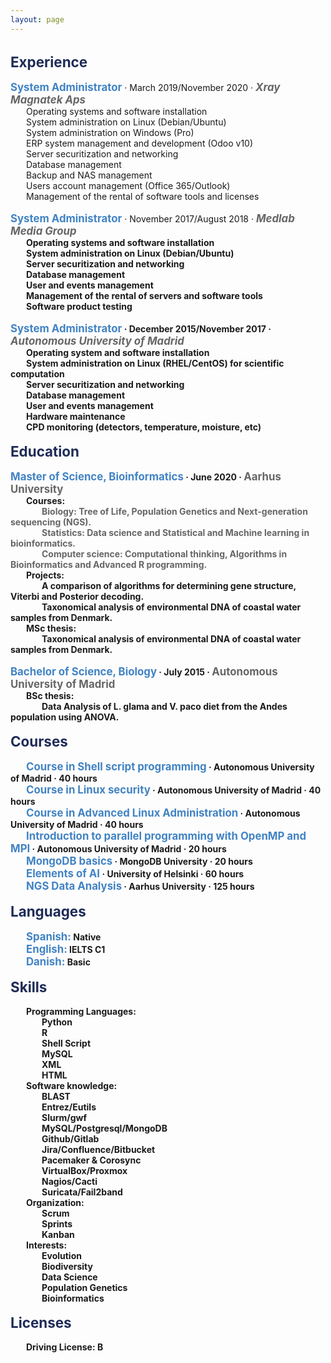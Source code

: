 ```yaml
---
layout: page
---
```


<style>
p {
    margin: 0;
}
div.a {
    text-indent: 25px;
}
div.b {
    text-indent: 50px;
}
div.c {
    text-indent: 0px;
}
</style>

<p>&nbsp;</p>

<p style="color:#1e2c57; font-size:160%"><b>Experience</b></p>

<p>&nbsp;</p>
<div class="c">
    <p style="color:#4183c4; display:inline; font-size:120%"><b>System Administrator</b></p> · March 2019/November 2020 · <p style="color:#666666; display:inline; font-size:120%"><i><b>Xray Magnatek Aps</b></i></p>
</div>
<div class="a">
    <p>Operating systems and software installation</p>
    <p>System administration on Linux (Debian/Ubuntu)</p>
    <p>System administration on Windows (Pro)</p>
    <p>ERP system management and development (Odoo v10)</p>
    <p>Server securitization and networking</p>
    <p>Database management</p>
    <p>Backup and NAS management</p>
    <p>Users account management (Office 365/Outlook)</p>
    <p>Management of the rental of software tools and licenses</p>
</div>

<p>&nbsp;</p>

<div class="c">
    <p style="color:#4183c4; display:inline; font-size:120%"><b>System Administrator</b></p> · November 2017/August 2018 · <p style="color:#666666; display:inline; font-size:120%"><b><i>Medlab Media Group</i></i></p>
</div>
<div class="a">
    <p>Operating systems and software installation</p>
    <p>System administration on Linux (Debian/Ubuntu)</p>
    <p>Server securitization and networking</p>
    <p>Database management</p>
    <p>User and events management</p>
    <p>Management of the rental of servers and software tools</p>
    <p>Software product testing</p>
</div>

<p>&nbsp;</p>

<div class="c">
    <p style="color:#4183c4; display:inline; font-size:120%"><b>System Administrator</b></p> · December 2015/November 2017 · <p style="color:#666666; display:inline; font-size:120%"><i><b>Autonomous University of Madrid</b></i></p> 
</div>
<div class="a">
    <p>Operating system and software installation</p>
    <p>System administration on Linux (RHEL/CentOS) for scientific computation</p>
    <p>Server securitization and networking</p>
    <p>Database management</p>
    <p>User and events management</p>
    <p>Hardware maintenance</p>
    <p>CPD monitoring (detectors, temperature, moisture, etc)</p>
</div>

<p>&nbsp;</p>




<p style="color:#1e2c57; font-size:160%"><b>Education</b></p>

<p>&nbsp;</p>

<div class="c">
    <p style="color:#4183c4; display:inline; font-size:120%"><b>Master of Science, Bioinformatics</b></p> · June 2020 · <p style="color:#666666; display:inline; font-size:120%"><b>Aarhus University</b></p>
</div>
<div class="a">
    <b>Courses:</b>
</div>
<div class="b">
	<p style="color:#666666; display:inline"><b>Biology:</b> Tree of Life, Population Genetics and Next-generation sequencing (NGS).</p>
</div>
<div class="b">
	<p style="color:#666666; display:inline"><b>Statistics:</b> Data science and Statistical and Machine learning in bioinformatics.</p>
</div>
<div class="b">
	<p style="color:#666666; display:inline"><b>Computer science:</b> Computational thinking, Algorithms in Bioinformatics and Advanced R programming.</p>
</div>    
<div class="a">
    <b>Projects:</b>
</div>
<div class="b">
   <p>A comparison of algorithms for determining gene structure, Viterbi and Posterior decoding.</p>
   <p>Taxonomical analysis of environmental DNA of coastal water samples from Denmark.</p>
</div>
<div class="a">
    <b>MSc thesis:</b>
</div>
<div class="b">
    <p>Taxonomical analysis of environmental DNA of coastal water samples from Denmark.</p>
</div>

<p>&nbsp;</p>

<div class="c">
    <p style="color:#4183c4; display:inline; font-size:120%"><b>Bachelor of Science, Biology</b></p> · July 2015 · <p style="color:#666666; display:inline; font-size:120%"><b>Autonomous University of Madrid</b></p>
</div>
<div class="a">
    <b>BSc thesis:</b>
</div>
<div class="b">
    <p>Data Analysis of L. glama and V. paco diet from the Andes population using ANOVA.</p>
</div>

<p>&nbsp;</p>




<p style="color:#1e2c57; font-size:160%"><b>Courses</b></p>

<p>&nbsp;</p>

<div class="a">
    <p style="color:#4183c4; display:inline; font-size:120%"><b>Course in Shell script programming</b></p> · Autonomous University of Madrid · 40 hours
</div>
<div class="a">
    <p style="color:#4183c4; display:inline; font-size:120%"><b>Course in Linux security</b></p> · Autonomous University of Madrid · 40 hours
</div>
<div class="a">
    <p style="color:#4183c4; display:inline; font-size:120%"><b>Course in Advanced Linux Administration</b></p> · Autonomous University of Madrid · 40 hours
</div>
<div class="a">
    <p style="color:#4183c4; display:inline; font-size:120%"><b>Introduction to parallel programming with OpenMP and MPI</b></p> · Autonomous University of Madrid · 20 hours
</div>
<div class="a">
    <p style="color:#4183c4; display:inline; font-size:120%"><b>MongoDB basics</b></p> · MongoDB University · 20 hours
</div>
<div class="a">
    <p style="color:#4183c4; display:inline; font-size:120%"><b>Elements of AI</b></p> · University of Helsinki · 60 hours
</div>
<div class="a">
    <p style="color:#4183c4; display:inline; font-size:120%"><b>NGS Data Analysis</b></p> · Aarhus University · 125 hours
</div>

<p>&nbsp;</p>




<p style="color:#1e2c57; font-size:160%"><b>Languages</b></p>

<p>&nbsp;</p>

<div class="a">
    <p style="color:#4183c4; display:inline; font-size:120%"><b>Spanish:</b></p> Native<br>
</div>
<div class="a">
    <p style="color:#4183c4; display:inline; font-size:120%"><b>English:</b></p> IELTS C1
</div>
<div class="a">
    <p style="color:#4183c4; display:inline; font-size:120%"><b>Danish:</b></p> Basic
</div>

<p>&nbsp;</p>




<p style="color:#1e2c57; font-size:160%"><b>Skills</b></p>

<p>&nbsp;</p>

<div class="a">
    <b>Programming Languages:</b>
</div>
<div class="b">
    <p>Python</p>
    <p>R</p>
    <p>Shell Script</p>
    <p>MySQL</p>
    <p>XML</p>
    <p>HTML</p>
</div>
<div class="a">
    <b>Software knowledge:</b>
</div>
<div class="b">
    <p>BLAST</p>
    <p>Entrez/Eutils</p>
    <p>Slurm/gwf</p>
    <p>MySQL/Postgresql/MongoDB</p>
    <p>Github/Gitlab</p>
    <p>Jira/Confluence/Bitbucket</p>
    <p>Pacemaker & Corosync</p>
    <p>VirtualBox/Proxmox</p>
    <p>Nagios/Cacti</p>
    <p>Suricata/Fail2band</p>
</div>
<div class="a">
    <b>Organization:</b>
</div>
<div class="b">
    <p>Scrum</p>
    <p>Sprints</p>
    <p>Kanban</p>
</div>
<div class="a">
    <b>Interests:</b>
</div>
<div class="b">
    <p>Evolution</p>
    <p>Biodiversity</p>
    <p>Data Science</p>
    <p>Population Genetics</p>
    <p>Bioinformatics</p>
</div>

<p>&nbsp;</p>




<p style="color:#1e2c57; font-size:160%"><b>Licenses</b></p>

<p>&nbsp;</p>

<div class="a">
    <b>Driving License:</b> B
</div>

